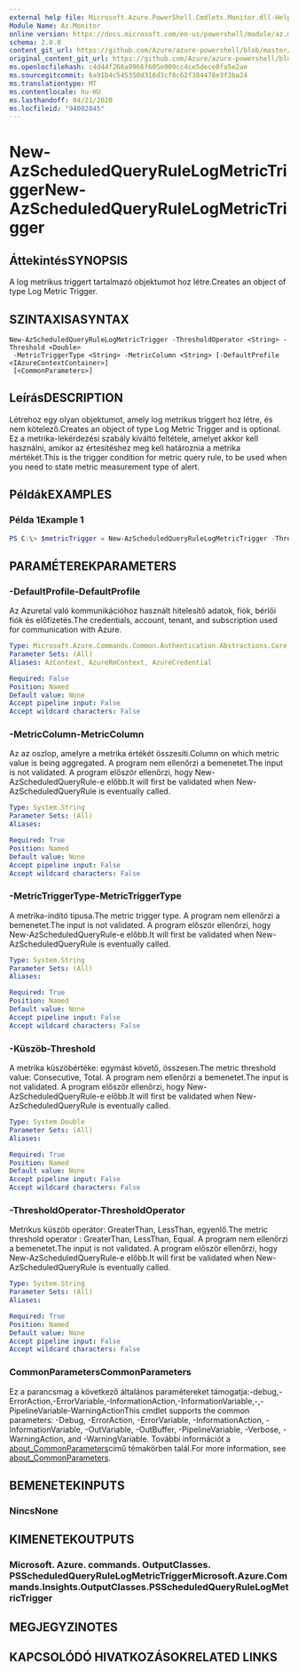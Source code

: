 ```yaml
---
external help file: Microsoft.Azure.PowerShell.Cmdlets.Monitor.dll-Help.xml
Module Name: Az.Monitor
online version: https://docs.microsoft.com/en-us/powershell/module/az.monitor/new-azscheduledqueryrulelogmetrictrigger
schema: 2.0.0
content_git_url: https://github.com/Azure/azure-powershell/blob/master/src/Monitor/Monitor/help/New-AzScheduledQueryRuleLogMetricTrigger.md
original_content_git_url: https://github.com/Azure/azure-powershell/blob/master/src/Monitor/Monitor/help/New-AzScheduledQueryRuleLogMetricTrigger.md
ms.openlocfilehash: c4d44f266a9966f605e009cc4ce5dece0fa5e2ae
ms.sourcegitcommit: 6a91b4c545350d316d3cf8c62f384478e3f3ba24
ms.translationtype: MT
ms.contentlocale: hu-HU
ms.lasthandoff: 04/21/2020
ms.locfileid: "94002845"
---
```

# <span data-ttu-id="04293-101">New-AzScheduledQueryRuleLogMetricTrigger</span><span class="sxs-lookup"><span data-stu-id="04293-101">New-AzScheduledQueryRuleLogMetricTrigger</span></span>

## <span data-ttu-id="04293-102">Áttekintés</span><span class="sxs-lookup"><span data-stu-id="04293-102">SYNOPSIS</span></span>
<span data-ttu-id="04293-103">A log metrikus triggert tartalmazó objektumot hoz létre.</span><span class="sxs-lookup"><span data-stu-id="04293-103">Creates an object of type Log Metric Trigger.</span></span>

## <span data-ttu-id="04293-104">SZINTAXISA</span><span class="sxs-lookup"><span data-stu-id="04293-104">SYNTAX</span></span>

```
New-AzScheduledQueryRuleLogMetricTrigger -ThresholdOperator <String> -Threshold <Double>
 -MetricTriggerType <String> -MetricColumn <String> [-DefaultProfile <IAzureContextContainer>]
 [<CommonParameters>]
```

## <span data-ttu-id="04293-105">Leírás</span><span class="sxs-lookup"><span data-stu-id="04293-105">DESCRIPTION</span></span>
<span data-ttu-id="04293-106">Létrehoz egy olyan objektumot, amely log metrikus triggert hoz létre, és nem kötelező.</span><span class="sxs-lookup"><span data-stu-id="04293-106">Creates an object of type Log Metric Trigger and is optional.</span></span>
<span data-ttu-id="04293-107">Ez a metrika-lekérdezési szabály kiváltó feltétele, amelyet akkor kell használni, amikor az értesítéshez meg kell határoznia a metrika mértékét.</span><span class="sxs-lookup"><span data-stu-id="04293-107">This is the trigger condition for metric query rule, to be used when you need to state metric measurement type of alert.</span></span>

## <span data-ttu-id="04293-108">Példák</span><span class="sxs-lookup"><span data-stu-id="04293-108">EXAMPLES</span></span>

### <span data-ttu-id="04293-109">Példa 1</span><span class="sxs-lookup"><span data-stu-id="04293-109">Example 1</span></span>
```powershell
PS C:\> $metricTrigger = New-AzScheduledQueryRuleLogMetricTrigger -ThresholdOperator "GreaterThan" -Threshold 5 -MetricTriggerType "Consecutive" -MetricColumn "Computer"
```

## <span data-ttu-id="04293-110">PARAMÉTEREK</span><span class="sxs-lookup"><span data-stu-id="04293-110">PARAMETERS</span></span>

### <span data-ttu-id="04293-111">-DefaultProfile</span><span class="sxs-lookup"><span data-stu-id="04293-111">-DefaultProfile</span></span>
<span data-ttu-id="04293-112">Az Azuretal való kommunikációhoz használt hitelesítő adatok, fiók, bérlői fiók és előfizetés.</span><span class="sxs-lookup"><span data-stu-id="04293-112">The credentials, account, tenant, and subscription used for communication with Azure.</span></span>

```yaml
Type: Microsoft.Azure.Commands.Common.Authentication.Abstractions.Core.IAzureContextContainer
Parameter Sets: (All)
Aliases: AzContext, AzureRmContext, AzureCredential

Required: False
Position: Named
Default value: None
Accept pipeline input: False
Accept wildcard characters: False
```

### <span data-ttu-id="04293-113">-MetricColumn</span><span class="sxs-lookup"><span data-stu-id="04293-113">-MetricColumn</span></span>
<span data-ttu-id="04293-114">Az az oszlop, amelyre a metrika értékét összesíti.</span><span class="sxs-lookup"><span data-stu-id="04293-114">Column on which metric value is being aggregated.</span></span>
<span data-ttu-id="04293-115">A program nem ellenőrzi a bemenetet.</span><span class="sxs-lookup"><span data-stu-id="04293-115">The input is not validated.</span></span> <span data-ttu-id="04293-116">A program először ellenőrzi, hogy New-AzScheduledQueryRule-e előbb.</span><span class="sxs-lookup"><span data-stu-id="04293-116">It will first be validated when New-AzScheduledQueryRule is eventually called.</span></span>

```yaml
Type: System.String
Parameter Sets: (All)
Aliases:

Required: True
Position: Named
Default value: None
Accept pipeline input: False
Accept wildcard characters: False
```

### <span data-ttu-id="04293-117">-MetricTriggerType</span><span class="sxs-lookup"><span data-stu-id="04293-117">-MetricTriggerType</span></span>
<span data-ttu-id="04293-118">A metrika-indító típusa.</span><span class="sxs-lookup"><span data-stu-id="04293-118">The metric trigger type.</span></span>
<span data-ttu-id="04293-119">A program nem ellenőrzi a bemenetet.</span><span class="sxs-lookup"><span data-stu-id="04293-119">The input is not validated.</span></span> <span data-ttu-id="04293-120">A program először ellenőrzi, hogy New-AzScheduledQueryRule-e előbb.</span><span class="sxs-lookup"><span data-stu-id="04293-120">It will first be validated when New-AzScheduledQueryRule is eventually called.</span></span>

```yaml
Type: System.String
Parameter Sets: (All)
Aliases:

Required: True
Position: Named
Default value: None
Accept pipeline input: False
Accept wildcard characters: False
```

### <span data-ttu-id="04293-121">-Küszöb</span><span class="sxs-lookup"><span data-stu-id="04293-121">-Threshold</span></span>
<span data-ttu-id="04293-122">A metrika küszöbértéke: egymást követő, összesen.</span><span class="sxs-lookup"><span data-stu-id="04293-122">The metric threshold value: Consecutive, Total.</span></span>
<span data-ttu-id="04293-123">A program nem ellenőrzi a bemenetet.</span><span class="sxs-lookup"><span data-stu-id="04293-123">The input is not validated.</span></span> <span data-ttu-id="04293-124">A program először ellenőrzi, hogy New-AzScheduledQueryRule-e előbb.</span><span class="sxs-lookup"><span data-stu-id="04293-124">It will first be validated when New-AzScheduledQueryRule is eventually called.</span></span>

```yaml
Type: System.Double
Parameter Sets: (All)
Aliases:

Required: True
Position: Named
Default value: None
Accept pipeline input: False
Accept wildcard characters: False
```

### <span data-ttu-id="04293-125">-ThresholdOperator</span><span class="sxs-lookup"><span data-stu-id="04293-125">-ThresholdOperator</span></span>
<span data-ttu-id="04293-126">Metrikus küszöb operátor: GreaterThan, LessThan, egyenlő.</span><span class="sxs-lookup"><span data-stu-id="04293-126">The metric threshold operator : GreaterThan, LessThan, Equal.</span></span>
<span data-ttu-id="04293-127">A program nem ellenőrzi a bemenetet.</span><span class="sxs-lookup"><span data-stu-id="04293-127">The input is not validated.</span></span> <span data-ttu-id="04293-128">A program először ellenőrzi, hogy New-AzScheduledQueryRule-e előbb.</span><span class="sxs-lookup"><span data-stu-id="04293-128">It will first be validated when New-AzScheduledQueryRule is eventually called.</span></span>

```yaml
Type: System.String
Parameter Sets: (All)
Aliases:

Required: True
Position: Named
Default value: None
Accept pipeline input: False
Accept wildcard characters: False
```

### <span data-ttu-id="04293-129">CommonParameters</span><span class="sxs-lookup"><span data-stu-id="04293-129">CommonParameters</span></span>
<span data-ttu-id="04293-130">Ez a parancsmag a következő általános paramétereket támogatja:-debug,-ErrorAction,-ErrorVariable,-InformationAction,-InformationVariable,-,-PipelineVariable-WarningAction</span><span class="sxs-lookup"><span data-stu-id="04293-130">This cmdlet supports the common parameters: -Debug, -ErrorAction, -ErrorVariable, -InformationAction, -InformationVariable, -OutVariable, -OutBuffer, -PipelineVariable, -Verbose, -WarningAction, and -WarningVariable.</span></span> <span data-ttu-id="04293-131">További információt a [about_CommonParameters](http://go.microsoft.com/fwlink/?LinkID=113216)című témakörben talál.</span><span class="sxs-lookup"><span data-stu-id="04293-131">For more information, see [about_CommonParameters](http://go.microsoft.com/fwlink/?LinkID=113216).</span></span>

## <span data-ttu-id="04293-132">BEMENETEK</span><span class="sxs-lookup"><span data-stu-id="04293-132">INPUTS</span></span>

### <span data-ttu-id="04293-133">Nincs</span><span class="sxs-lookup"><span data-stu-id="04293-133">None</span></span>

## <span data-ttu-id="04293-134">KIMENETEK</span><span class="sxs-lookup"><span data-stu-id="04293-134">OUTPUTS</span></span>

### <span data-ttu-id="04293-135">Microsoft. Azure. commands. OutputClasses. PSScheduledQueryRuleLogMetricTrigger</span><span class="sxs-lookup"><span data-stu-id="04293-135">Microsoft.Azure.Commands.Insights.OutputClasses.PSScheduledQueryRuleLogMetricTrigger</span></span>

## <span data-ttu-id="04293-136">MEGJEGYZI</span><span class="sxs-lookup"><span data-stu-id="04293-136">NOTES</span></span>

## <span data-ttu-id="04293-137">KAPCSOLÓDÓ HIVATKOZÁSOK</span><span class="sxs-lookup"><span data-stu-id="04293-137">RELATED LINKS</span></span>
